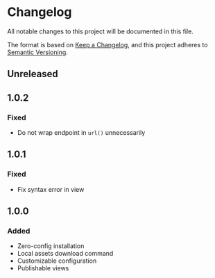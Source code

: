 # Changelog

All notable changes to this project will be documented in this file.

The format is based on [Keep a Changelog](https://keepachangelog.com/en/1.0.0/),
and this project adheres to [Semantic Versioning](https://semver.org/spec/v2.0.0.html).

## Unreleased

## 1.0.2

### Fixed

- Do not wrap endpoint in `url()` unnecessarily

## 1.0.1

### Fixed

- Fix syntax error in view

## 1.0.0

### Added

- Zero-config installation
- Local assets download command
- Customizable configuration
- Publishable views
